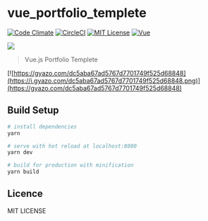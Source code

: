 # vue_portfolio_templete

[![Code Climate](https://codeclimate.com/github/codeclimate/codeclimate/badges/gpa.svg)](https://codeclimate.com/github/yamanoku/vue_portfolio_templete/)
[![CircleCI](https://circleci.com/gh/yamanoku/vue_portfolio_templete.svg?style=shield&circle-token=46e76cd93b6233746dfa76dddb739b3a576a9aa7)](https://circleci.com/gh/yamanoku/vue_portfolio_templete)
[![MIT License](http://img.shields.io/badge/license-MIT-blue.svg?style=flat)](LICENSE)
[![Vue](https://img.shields.io/badge/vue-2.5.17-brightgreen.svg)](https://github.com/vuejs/vue/tree/master)

<a href="https://www.netlify.com">
  <img src="https://www.netlify.com/img/global/badges/netlify-color-bg.svg"/>
</a>

> Vue.js Portfolio Templete

[![https://gyazo.com/dc5aba67ad5767d7701749f525d68848](https://i.gyazo.com/dc5aba67ad5767d7701749f525d68848.png)](https://gyazo.com/dc5aba67ad5767d7701749f525d68848)

## Build Setup

``` bash
# install dependencies
yarn

# serve with hot reload at localhost:8080
yarn dev

# build for production with minification
yarn build
```
## Licence

MIT LICENSE
